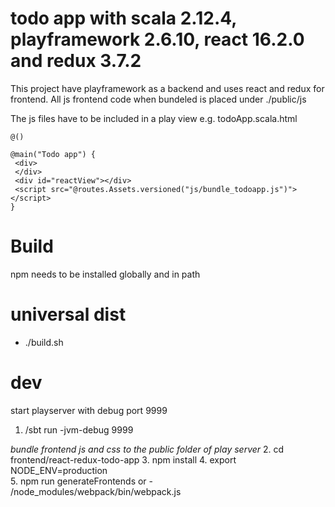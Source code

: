 todo app with scala 2.12.4, playframework 2.6.10, react 16.2.0 and redux 3.7.2
=
This project have playframework as a backend and uses react and redux for frontend.
All js frontend code when bundeled is placed under ./public/js

The js files have to be included in a play view e.g.
todoApp.scala.html
```
@()

@main("Todo app") {
 <div>
 </div>
 <div id="reactView"></div>
 <script src="@routes.Assets.versioned("js/bundle_todoapp.js")"></script>
} 
```
Build
== 
npm needs to be installed globally and in path

universal dist
===
- ./build.sh

dev
==
start playserver with debug port 9999
1. /sbt run -jvm-debug 9999

*bundle frontend js and css to the public folder of play server*
2. cd frontend/react-redux-todo-app
3. npm install
4. export NODE_ENV=production  
5. npm run generateFrontends or - /node_modules/webpack/bin/webpack.js
